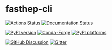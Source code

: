 # fasthep-cli

[![Actions Status][actions-badge]][actions-link]
[![Documentation Status][rtd-badge]][rtd-link]

[![PyPI version][pypi-version]][pypi-link]
[![Conda-Forge][conda-badge]][conda-link]
[![PyPI platforms][pypi-platforms]][pypi-link]

[![GitHub Discussion][github-discussions-badge]][github-discussions-link]
[![Gitter][gitter-badge]][gitter-link]


<!-- prettier-ignore-start -->
[actions-badge]:            https://github.com/FAST-HEP/fasthep-cli/workflows/CI/badge.svg
[actions-link]:             https://github.com/FAST-HEP/fasthep-cli/actions
[conda-badge]:              https://img.shields.io/conda/vn/conda-forge/fasthep-cli
[conda-link]:               https://github.com/conda-forge/fasthep-cli-feedstock
[github-discussions-badge]: https://img.shields.io/static/v1?label=Discussions&message=Ask&color=blue&logo=github
[github-discussions-link]:  https://github.com/FAST-HEP/fasthep-cli/discussions
[gitter-badge]:             https://badges.gitter.im/https://github.com/FAST-HEP/fasthep-cli/community.svg
[gitter-link]:              https://gitter.im/https://github.com/FAST-HEP/fasthep-cli/community?utm_source=badge&utm_medium=badge&utm_campaign=pr-badge
[pypi-link]:                https://pypi.org/project/fasthep-cli/
[pypi-platforms]:           https://img.shields.io/pypi/pyversions/fasthep-cli
[pypi-version]:             https://badge.fury.io/py/fasthep-cli.svg
[rtd-badge]:                https://readthedocs.org/projects/fasthep-cli/badge/?version=latest
[rtd-link]:                 https://fasthep-cli.readthedocs.io/en/latest/?badge=latest
[sk-badge]:                 https://scikit-hep.org/assets/images/Scikit--HEP-Project-blue.svg
<!-- prettier-ignore-end -->
